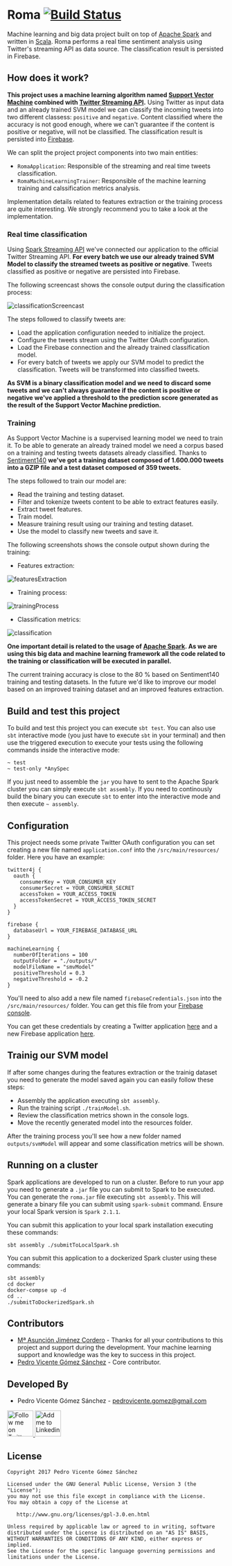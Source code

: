 # Roma [![Build Status](https://travis-ci.org/pedrovgs/Roma.svg?branch=master)](https://travis-ci.org/pedrovgs/Roma)

Machine learning and big data project built on top of [Apache Spark](https://spark.apache.org/) and written in [Scala](https://www.scala-lang.org/). Roma performs a real time sentiment analysis using Twitter's streaming API as data source. The classification result is persisted in Firebase.

## How does it work?

**This project uses a machine learning algorithm named [Support Vector Machine](https://en.wikipedia.org/wiki/Support_vector_machine) combined with [Twitter Streaming API](https://dev.twitter.com/streaming/overview).** Using Twitter as input data and an already trained SVM model we can classify the incoming tweets into two different classess: ``positive`` and ``negative``. Content classified where the accuracy is not good enough, where we can't guarantee if the content is positive or negative, will not be classified. The classification result is persisted into [Firebase](https://firebase.google.com/).

We can split the project project components into two main entities: 

* ``RomaApplication``: Responsible of the streaming and real time tweets classification.
* ``RomaMachineLearningTrainer``: Responsible of the machine learning training and calssification metrics analysis.

Implementation details related to features extraction or the training process are quite interesting. We strongly recommend you to take a look at the implementation.

### Real time classification

Using [Spark Streaming API](https://spark.apache.org/streaming/) we've connected our application to the official Twitter Streaming API. **For every batch we use our already trained SVM Model to classify the streamed tweets as positive or negative**. Tweets classified as positive or negative are persisted into Firebase.

The following screencast shows the console output during the classification process:

![classificationScreencast](./art/classification.gif)

The steps followed to classify tweets are:

* Load the application configuration needed to initialize the project.
* Configure the tweets stream using the Twitter OAuth configuration.
* Load the Firebase connection and the already trained classification model.
* For every batch of tweets we apply our SVM model to predict the classification. Tweets will be transformed into classified tweets.

**As SVM is a binary classification model and we need to discard some tweets and we can't always guarantee if the content is positive or negative we've applied a threshold to the prediction score generated as the result of the Support Vector Machine prediction.**

### Training

As Support Vector Machine is a supervised learning model we need to train it. To be able to generate an already trained model we need a corpus based on a training and testing tweets datasets already classified. Thanks to [Sentiment140](http://help.sentiment140.com/for-students/) **we've got a training dataset composed of 1.600.000 tweets into a GZIP file and a test dataset composed of 359 tweets.**

The steps followed to train our model are:

* Read the training and testing dataset.
* Filter and tokenize tweets content to be able to extract features easily.
* Extract tweet features.
* Train model.
* Measure training result using our training and testing dataset.
* Use the model to classify new tweets and save it.

The following screenshots shows the console output shown during the training:

* Features extraction:

![featuresExtraction](./art/featuresExtraction.png)

* Training process:

![trainingProcess](./art/training.png)

* Classification metrics:

![classification](./art/classificationMetrics.png)

**One important detail is related to the usage of [Apache Spark](https://spark.apache.org/mllib/). As we are using this big data and machine learning framework all the code related to the training or classification will be executed in parallel.**

The current training accuracy is close to the 80 % based on Sentiment140 training and testing datasets. In the future we'd like to improve our model based on an improved training dataset and an improved features extraction.

## Build and test this project

To build and test this project you can execute ``sbt test``. You can also use ``sbt`` interactive mode (you just have to execute ``sbt`` in your terminal) and then use the triggered execution to execute your tests using the following commands inside the interactive mode:

```
~ test
~ test-only *AnySpec
``` 

If you just need to assemble the ``jar`` you have to sent to the Apache Spark cluster you can simply execute ``sbt assembly``. If you need to continously build the binary you can execute ``sbt`` to enter into the interactive mode and then execute ```~ assembly```.

## Configuration

This project needs some private Twitter OAuth configuration you can set creating a new file named ``application.conf`` into the ``/src/main/resources/`` folder. Here you have an example:

```
twitter4j {
  oauth {
    consumerKey = YOUR_CONSUMER_KEY
    consumerSecret = YOUR_CONSUMER_SECRET
    accessToken = YOUR_ACCESS_TOKEN
    accessTokenSecret = YOUR_ACCESS_TOKEN_SECRET
  }
}

firebase {
  databaseUrl = YOUR_FIREBASE_DATABASE_URL
}

machineLearning {
  numberOfIterations = 100
  outputFolder = "./outputs/"
  modelFileName = "smvModel"
  positiveThreshold = 0.3
  negativeThreshold = -0.2
}
```

You'll need to also add a new file named ``firebaseCredentials.json`` into the ``/src/main/resources/`` folder. You can get this file from your [Firebase console](https://console.firebase.google.com).

You can get these credentials by creating a Twitter application [here](https://apps.twitter.com/) and a new Firebase application [here](https://console.firebase.google.com).

## Trainig our SVM model

If after some changes during the features extraction or the trainig dataset you need to generate the model saved again you can easily follow these steps:

* Assembly the application executing ``sbt assembly``.
* Run the training script ``./trainModel.sh``.
* Review the classification metrics shown in the console logs.
* Move the recently generated model into the resources folder.

After the training process you'll see how a new folder named ``outputs/svmModel`` will appear and some classification metrics will be shown.

## Running on a cluster

Spark applications are developed to run on a cluster. Before to run your app you need to generate a ``.jar`` file you can submit to Spark to be executed. You can generate the ``roma.jar`` file executing ``sbt assembly``. This will generate a binary file you can submit using ``spark-submit`` command. Ensure your local Spark version is ``Spark 2.1.1``. 

You can submit this application to your local spark installation executing these commands:

``
sbt assembly
./submitToLocalSpark.sh
``

You can submit this application to a dockerized Spark cluster using these commands:

```
sbt assembly
cd docker
docker-compse up -d
cd ..
./submitToDockerizedSpark.sh
```

Contributors
------------

* [Mª Asunción Jiménez Cordero](https://github.com/asuncionjc) - Thanks for all your contributions to this project and support during the development. Your machine learning support and knowledge was the key to success in this project.
* [Pedro Vicente Gómez Sánchez](https://github.com/pedrovgs) - Core contributor.

Developed By
------------

* Pedro Vicente Gómez Sánchez - <pedrovicente.gomez@gmail.com>

<a href="https://twitter.com/pedro_g_s">
  <img alt="Follow me on Twitter" src="https://image.freepik.com/iconos-gratis/twitter-logo_318-40209.jpg" height="60" width="60"/>
</a>
<a href="https://es.linkedin.com/in/pedrovgs">
  <img alt="Add me to Linkedin" src="https://image.freepik.com/iconos-gratis/boton-del-logotipo-linkedin_318-84979.png" height="60" width="60"/>
</a>

License
-------

    Copyright 2017 Pedro Vicente Gómez Sánchez

    Licensed under the GNU General Public License, Version 3 (the "License");
    you may not use this file except in compliance with the License.
    You may obtain a copy of the License at

       http://www.gnu.org/licenses/gpl-3.0.en.html

    Unless required by applicable law or agreed to in writing, software
    distributed under the License is distributed on an "AS IS" BASIS,
    WITHOUT WARRANTIES OR CONDITIONS OF ANY KIND, either express or implied.
    See the License for the specific language governing permissions and
    limitations under the License.

